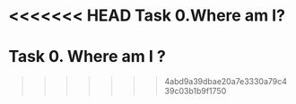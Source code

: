<<<<<<< HEAD
Task 0.Where am I?
=======
# Task 0. Where am I ?
>>>>>>> 4abd9a39dbae20a7e3330a79c439c03b1b9f1750
